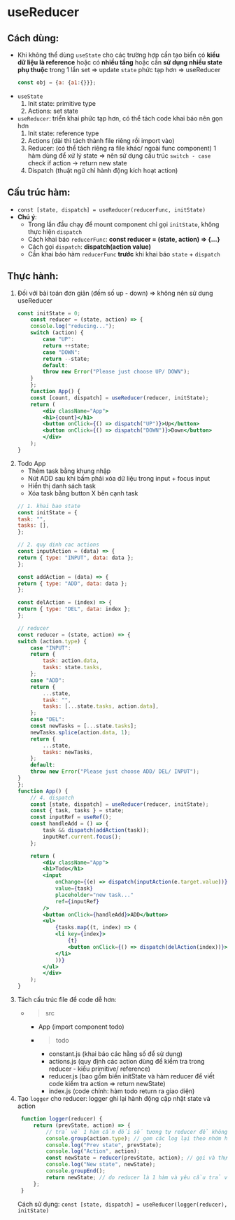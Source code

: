# useReducer
## Cách dùng:
- Khi không thể dùng `useState` cho các trường hợp cần tạo biến có **kiểu dữ liệu là reference** hoặc có **nhiều tầng** hoặc cần **sử dụng nhiều state phụ thuộc** trong 1 lần set => update `state` phức tạp hơn => useReducer
  ```js
  const obj = {a: {a1:{}}};
  ```
- `useState`
  1. Init state: primitive type
  2. Actions: set state
- `useReducer`: triển khai phức tạp hơn, có thể tách code khai báo nên gọn hơn
  1. Init state: reference type 
  2. Actions (dài thì tách thành file riêng rồi import vào)
  3. Reducer:  (có thể tách riêng ra file khác/ ngoài func component) 1 hàm dùng để xử lý state => nên sử dụng cấu trúc `switch - case` check if action -> return new state
  4. Dispatch (thuật ngữ chỉ hành động kích hoạt action)
## Cấu trúc hàm:
- `const [state, dispatch] = useReducer(reducerFunc, initState)`
- **Chú ý**:
  - Trong lần đầu chạy để mount component chỉ gọi `initState`, không thực hiện `dispatch`
  - Cách khai báo `reducerFunc`: **const reducer = (state, action) => {...}**
  - Cách gọi `dispatch`: **dispatch(action value)**
  - Cần khai báo hàm `reducerFunc` **trước** khi khai báo `state` + `dispatch`
## Thực hành:
1. Đối với bài toán đơn giản (đếm số up - down) => không nên sử dụng useReducer
    ```jsx
    const initState = 0;
        const reducer = (state, action) => {
        console.log("reducing...");
        switch (action) {
            case "UP":
            return ++state;
            case "DOWN":
            return --state;
            default:
            throw new Error("Please just choose UP/ DOWN");
        }
        };
        function App() {
        const [count, dispatch] = useReducer(reducer, initState);
        return (
            <div className="App">
            <h1>{count}</h1>
            <button onClick={() => dispatch("UP")}>Up</button>
            <button onClick={() => dispatch("DOWN")}>Down</button>
            </div>
        );
    }
    ```
2. Todo App
   - Thêm task bằng khung nhập
   - Nút ADD sau khi bấm phải xóa dữ liệu trong input + focus input
   - Hiển thị danh sách task 
   - Xóa task bằng button X bên cạnh task 
    ```jsx
    // 1. khai bao state
    const initState = {
    task: "",
    tasks: [],
    };

    // 2. quy dinh cac actions
    const inputAction = (data) => {
    return { type: "INPUT", data: data };
    };

    const addAction = (data) => {
    return { type: "ADD", data: data };
    };

    const delAction = (index) => {
    return { type: "DEL", data: index };
    };

    // reducer
    const reducer = (state, action) => {
    switch (action.type) {
        case "INPUT":
        return {
            task: action.data,
            tasks: state.tasks,
        };
        case "ADD":
        return {
            ...state,
            task: "",
            tasks: [...state.tasks, action.data],
        };
        case "DEL":
        const newTasks = [...state.tasks];
        newTasks.splice(action.data, 1);
        return {
            ...state,
            tasks: newTasks,
        };
        default:
        throw new Error("Please just choose ADD/ DEL/ INPUT");
    }
    };
    function App() {
        // 4. dispatch
        const [state, dispatch] = useReducer(reducer, initState);
        const { task, tasks } = state;
        const inputRef = useRef();
        const handleAdd = () => {
            task && dispatch(addAction(task));
            inputRef.current.focus();
        };

        return (
            <div className="App">
            <h1>Todo</h1>
            <input
                onChange={(e) => dispatch(inputAction(e.target.value))}
                value={task}
                placeholder="new task..."
                ref={inputRef}
            />
            <button onClick={handleAdd}>ADD</button>
            <ul>
                {tasks.map((t, index) => (
                <li key={index}>
                    {t}
                    <button onClick={() => dispatch(delAction(index))}>X</button>
                </li>
                ))}
            </ul>
            </div>
        );
    }
    ```
3. Tách cấu trúc file để code dễ hơn:
   - >src
     - App (import component todo)
     - >todo
       - constant.js (khai báo các hằng số để sử dụng)
       - actions.js (quy định các action dùng để kiểm tra trong reducer - kiểu primitive/ reference)
       - reducer.js (bao gồm biến initState và hàm reducer để viết code kiểm tra action => return newState)
       - index.js (code chính: hàm todo return ra giao diện)
4. Tạo `logger` cho reducer: logger ghi lại hành động cập nhật state và action
   ```jsx
    function logger(reducer) {
        return (prevState, action) => {
            // trả về 1 hàm cần đối số tương tự reducer để không bị lỗi logic
            console.group(action.type); // gom các log lại theo nhóm hành động
            console.log("Prev state", prevState);
            console.log("Action", action);
            const newState = reducer(prevState, action); // gọi và thực hiện reducer như bình thường
            console.log("New state", newState);
            console.groupEnd();
            return newState; // do reducer là 1 hàm và yêu cầu trả về State nên logger cũng làm giống
        };
    }
   ```
   Cách sử dụng: `const [state, dispatch] = useReducer(logger(reducer), initState)`